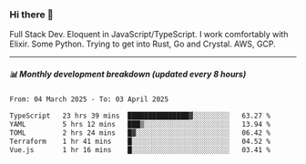 ### Hi there 👋

Full Stack Dev. Eloquent in JavaScript/TypeScript. I work comfortably with Elixir. Some Python. Trying to get into Rust, Go and Crystal. AWS, GCP.

***

##### 📊 Monthly development breakdown (updated every 8 hours)

<!--START_SECTION:waka-->

```txt
From: 04 March 2025 - To: 03 April 2025

TypeScript   23 hrs 39 mins  ███████████████▓░░░░░░░░░   63.27 %
YAML         5 hrs 12 mins   ███▒░░░░░░░░░░░░░░░░░░░░░   13.94 %
TOML         2 hrs 24 mins   █▓░░░░░░░░░░░░░░░░░░░░░░░   06.42 %
Terraform    1 hr 41 mins    █░░░░░░░░░░░░░░░░░░░░░░░░   04.52 %
Vue.js       1 hr 16 mins    █░░░░░░░░░░░░░░░░░░░░░░░░   03.41 %
```

<!--END_SECTION:waka-->

